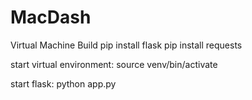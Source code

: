 # MacDash


Virtual Machine Build
pip install flask
pip install requests


start virtual environment:  source venv/bin/activate

start flask:  python app.py

